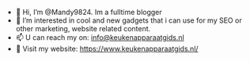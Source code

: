 - 👋 Hi, I’m @Mandy9824. Im a fulltime blogger
- 👀 I’m interested in cool and new gadgets that i can use for my SEO or other marketing, website related content.
- 📫 U can reach my on: info@keukenapparaatgids.nl
- 🔗 Visit my website: https://www.keukenapparaatgids.nl/

<!---
Mandy9824/Mandy9824 is a ✨ special ✨ repository because its `README.md` (this file) appears on your GitHub profile.
You can click the Preview link to take a look at your changes.
--->
